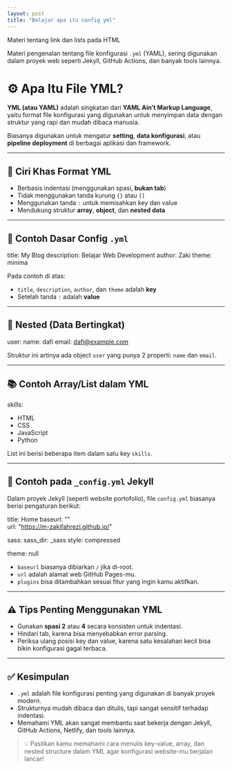 ```yaml
---
layout: post
title: "Belajar apa itu config yml"
---
```



Materi tentang link dan lists pada HTML

Materi pengenalan tentang file konfigurasi `.yml` (YAML), sering digunakan dalam proyek web seperti Jekyll, GitHub Actions, dan banyak tools lainnya.

# ⚙️ Apa Itu File YML?

**YML (atau YAML)** adalah singkatan dari **YAML Ain’t Markup Language**, yaitu format file konfigurasi yang digunakan untuk menyimpan data dengan struktur yang rapi dan mudah dibaca manusia.

Biasanya digunakan untuk mengatur **setting**, **data konfigurasi**, atau **pipeline deployment** di berbagai aplikasi dan framework.

---

## 🧩 Ciri Khas Format YML

- Berbasis indentasi (menggunakan spasi, **bukan tab**)
- Tidak menggunakan tanda kurung `{}` atau `[]`
- Menggunakan tanda `:` untuk memisahkan key dan value
- Mendukung struktur **array**, **object**, dan **nested data**

---

## 📘 Contoh Dasar Config `.yml`

title: My Blog
description: Belajar Web Development
author: Zaki
theme: minima


Pada contoh di atas:
- `title`, `description`, `author`, dan `theme` adalah **key**
- Setelah tanda `:` adalah **value**

---

## 🧱 Nested (Data Bertingkat)

user:
  name: dafi
  email: dafi@example.com


Struktur ini artinya ada object `user` yang punya 2 properti: `name` dan `email`.

---

## 📚 Contoh Array/List dalam YML


skills:
  - HTML
  - CSS
  - JavaScript
  - Python


List ini berisi beberapa item dalam satu key `skills`.

---

## 🔧 Contoh pada `_config.yml` Jekyll

Dalam proyek Jekyll (seperti website portofolio), file `config.yml` biasanya berisi pengaturan berikut:

title: Home
baseurl: ""  
url: "https://m-zakifahrezi.github.io/"

sass:
  sass_dir: _sass
  style: compressed

theme: null


- `baseurl` biasanya dibiarkan `/` jika di-root.
- `url` adalah alamat web GitHub Pages-mu.
- `plugins` bisa ditambahkan sesuai fitur yang ingin kamu aktifkan.

---

## ⚠️ Tips Penting Menggunakan YML

- Gunakan **spasi 2** atau **4** secara konsisten untuk indentasi.
- Hindari tab, karena bisa menyebabkan error parsing.
- Periksa ulang posisi key dan value, karena satu kesalahan kecil bisa bikin konfigurasi gagal terbaca.

---

## ✅ Kesimpulan

- `.yml` adalah file konfigurasi penting yang digunakan di banyak proyek modern.
- Strukturnya mudah dibaca dan ditulis, tapi sangat sensitif terhadap indentasi.
- Memahami YML akan sangat membantu saat bekerja dengan Jekyll, GitHub Actions, Netlify, dan tools lainnya.

> 💡 Pastikan kamu memahami cara menulis key-value, array, dan nested structure dalam YML agar konfigurasi website-mu berjalan lancar!
